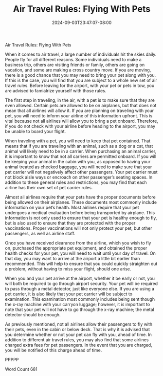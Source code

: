 ﻿---
title: "Air Travel Rules:  Flying With Pets"
date: 2024-09-03T23:47:07-08:00
description: "New Air Travel Rules Tips for Web Success"
featured_image: "/images/New Air Travel Rules.jpg"
tags: ["New Air Travel Rules"]
---

Air Travel Rules:  Flying With Pets

When it comes to air travel, a large number of individuals hit the skies daily.  People fly for all different reasons. Some individuals need to make a business trip, others are visiting friends or family, others are going on vacation, and some are making a cross country move.  If you are moving, there is a good chance that you may need to bring your pet along with you. If this is the case, you will find that you are subject to a whole new set of air travel rules.  Before leaving for the airport, with your pet or pets in tow, you are advised to famialrize yourself with those rules.

The first step in traveling, in the air, with a pet is to make sure that they are even allowed.  Certain pets are allowed to be on airplanes, but that does not mean that all airlines will allow it.  If you are planning on traveling with your pet, you will need to inform your airline of this information upfront.  This is vital because not all airlines will allow you to bring a pet onboard. Therefore, if you do not check with your airline before heading to the airport, you may be unable to board your flight.  

When traveling with a pet, you will need to keep that pet contained. That means that if you are traveling with an animal, such as a dog or a cat, that animal will likely need to be in a carrier.  When purchasing an animal carrier, it is important to know that not all carriers are permitted onboard. If you will be keeping your animal in the cabin with you, as opposed to having your animal treated as checked baggage, you will need to make sure that your pet carrier will not negatively affect other passengers. Your pet carrier must not block aisle ways or encroach on other passenger’s seating spaces.  In addition to these general rules and restrictions, you may find that each airline has their own set of pet carrier rules. 

Almost all airlines require that your pets have the proper documents before being allowed on their airplanes.  These documents most commonly include information on your pet’s health.  Most airlines require that your pet undergoes a medical evaluation before being transported by airplane.  This information is not only used to ensure that your pet is healthy enough to fly, but is also used to ensure that they are protected with the proper vaccinations.  Proper vaccinations will not only protect your pet, but other passengers, as well as airline staff.  

Once you have received clearance from the airline, which you wish to fly on, purchased the appropriate pet equipment, and obtained the proper health checks for your pet, you will need to wait until your day of travel. On that day, you may want to arrive at the airport a little bit earlier than recommended. This will help to ensure that you could quickly straighten out a problem, without having to miss your flight, should one arise. 

When you and your pet arrive at the airport, whether it be early or not, you will both be required to go through airport security. Your pet will be required to pass through a metal detector, just like everyone else.  If you are using a pet carrier, it is also likely that your pet carrier will be subject to examination.  This examination most commonly includes being sent though the x-ray machine with your carryon luggage; however, it is important to note that your pet will not have to go through the x-ray machine; the metal detector should be enough.

As previously mentioned, not all airlines allow their passengers to fly with their pets, even in the cabin or below deck.  That is why it is advised that you determine whether or not your pet can fly with you, ahead of time. In addition to different air travel rules, you may also find that some airlines charged extra fees for pet passengers.  In the event that you are charged, you will be notified of this charge ahead of time. 

PPPPP

Word Count 681

